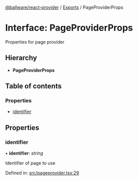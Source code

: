[@ballware/react-provider](../README.md) / [Exports](../modules.md) / PageProviderProps

# Interface: PageProviderProps

Properties for page provider

## Hierarchy

* **PageProviderProps**

## Table of contents

### Properties

- [identifier](pageproviderprops.md#identifier)

## Properties

### identifier

• **identifier**: *string*

Identifier of page to use

Defined in: [src/pageprovider.tsx:29](https://github.com/frankball/ballware-react-provider/blob/e3d0cae/src/pageprovider.tsx#L29)
